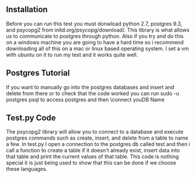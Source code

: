 Installation
------------

Before you can run this test you must donwload python 2.7,
postgres 9.3, and psycopg2 from initd.org/psycopg/download/.
This library is what allows us to communicate to postgres
through python. Also if you try and do this on a windows machine you are going to have a hard time so i recommend downloading all of this on a mac or linux based operating system. I set a vm with ubuntu on it to run my test and it works quite well.

Postgres Tutorial
------------
If you want to manually go into the postgres databases and insert and delete from there or to check that the code worked you can run sudo -u postgres psql to access postgres and then \connect youDB Name

Test.py Code
------------
The psycopg2 library will allow you to connect to a database
and execute postgres commands such as create, insert, and delete from a table to name a few. In test.py I open a connection to the postgres db called test and then i call a function to create a table if it doesn't already exist, insert data into that table and print the current values of that table. This code is nothing special it is just being used to show that this can be done if we choose these languages.
